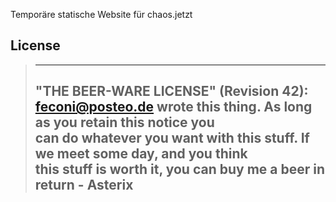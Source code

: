 Temporäre statische Website für chaos.jetzt

## License

> ----------------------------------------------------------------------------  
> "THE BEER-WARE LICENSE" (Revision 42):  
> <feconi@posteo.de> wrote this thing. As long as you retain this notice you  
> can do whatever you want with this stuff. If we meet some day, and you think  
> this stuff is worth it, you can buy me a beer in return - Asterix  
> ----------------------------------------------------------------------------  


